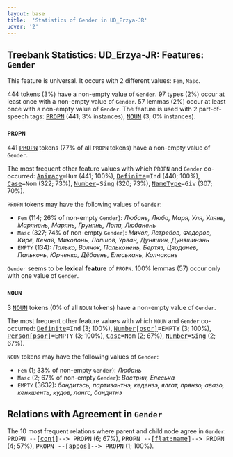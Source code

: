```yaml
---
layout: base
title:  'Statistics of Gender in UD_Erzya-JR'
udver: '2'
---
```


## Treebank Statistics: UD_Erzya-JR: Features: `Gender`

This feature is universal.
It occurs with 2 different values: `Fem`, `Masc`.

444 tokens (3%) have a non-empty value of `Gender`.
97 types (2%) occur at least once with a non-empty value of `Gender`.
57 lemmas (2%) occur at least once with a non-empty value of `Gender`.
The feature is used with 2 part-of-speech tags: <tt><a href="myv_jr-pos-PROPN.html">PROPN</a></tt> (441; 3% instances), <tt><a href="myv_jr-pos-NOUN.html">NOUN</a></tt> (3; 0% instances).

### `PROPN`

441 <tt><a href="myv_jr-pos-PROPN.html">PROPN</a></tt> tokens (77% of all `PROPN` tokens) have a non-empty value of `Gender`.

The most frequent other feature values with which `PROPN` and `Gender` co-occurred: <tt><a href="myv_jr-feat-Animacy.html">Animacy</a></tt><tt>=Hum</tt> (441; 100%), <tt><a href="myv_jr-feat-Definite.html">Definite</a></tt><tt>=Ind</tt> (440; 100%), <tt><a href="myv_jr-feat-Case.html">Case</a></tt><tt>=Nom</tt> (322; 73%), <tt><a href="myv_jr-feat-Number.html">Number</a></tt><tt>=Sing</tt> (320; 73%), <tt><a href="myv_jr-feat-NameType.html">NameType</a></tt><tt>=Giv</tt> (307; 70%).

`PROPN` tokens may have the following values of `Gender`:

* `Fem` (114; 26% of non-empty `Gender`): <em>Любань, Люба, Маря, Уля, Улянь, Марянень, Марянь, Грунянь, Лопа, Любанень</em>
* `Masc` (327; 74% of non-empty `Gender`): <em>Микол, Ястребов, Федоров, Кирё, Кечай, Миколонь, Лапшов, Урван, Дуняшин, Дуняшинэнь</em>
* `EMPTY` (134): <em>Палько, Волчок, Пальконень, Бертяз, Цярданев, Пальконь, Юрченко, Дёбаень, Елеськань, Колчаконь</em>

`Gender` seems to be **lexical feature** of `PROPN`. 100% lemmas (57) occur only with one value of `Gender`.

### `NOUN`

3 <tt><a href="myv_jr-pos-NOUN.html">NOUN</a></tt> tokens (0% of all `NOUN` tokens) have a non-empty value of `Gender`.

The most frequent other feature values with which `NOUN` and `Gender` co-occurred: <tt><a href="myv_jr-feat-Definite.html">Definite</a></tt><tt>=Ind</tt> (3; 100%), <tt><a href="myv_jr-feat-Number-psor.html">Number[psor]</a></tt><tt>=EMPTY</tt> (3; 100%), <tt><a href="myv_jr-feat-Person-psor.html">Person[psor]</a></tt><tt>=EMPTY</tt> (3; 100%), <tt><a href="myv_jr-feat-Case.html">Case</a></tt><tt>=Nom</tt> (2; 67%), <tt><a href="myv_jr-feat-Number.html">Number</a></tt><tt>=Sing</tt> (2; 67%).

`NOUN` tokens may have the following values of `Gender`:

* `Fem` (1; 33% of non-empty `Gender`): <em>Любань</em>
* `Masc` (2; 67% of non-empty `Gender`): <em>Вострин, Елеська</em>
* `EMPTY` (3632): <em>бандитэсь, партизантнэ, кедензэ, ялгат, прянзо, авазо, кенкшенть, кудов, лангс, бандитнэ</em>

## Relations with Agreement in `Gender`

The 10 most frequent relations where parent and child node agree in `Gender`:
<tt>PROPN --[<tt><a href="myv_jr-dep-conj.html">conj</a></tt>]--> PROPN</tt> (6; 67%),
<tt>PROPN --[<tt><a href="myv_jr-dep-flat-name.html">flat:name</a></tt>]--> PROPN</tt> (4; 57%),
<tt>PROPN --[<tt><a href="myv_jr-dep-appos.html">appos</a></tt>]--> PROPN</tt> (1; 100%).

